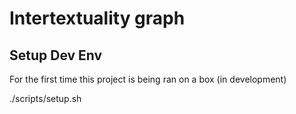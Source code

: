 # Intertextuality graph

## Setup Dev Env
For the first time this project is being ran on a box (in development)

./scripts/setup.sh
